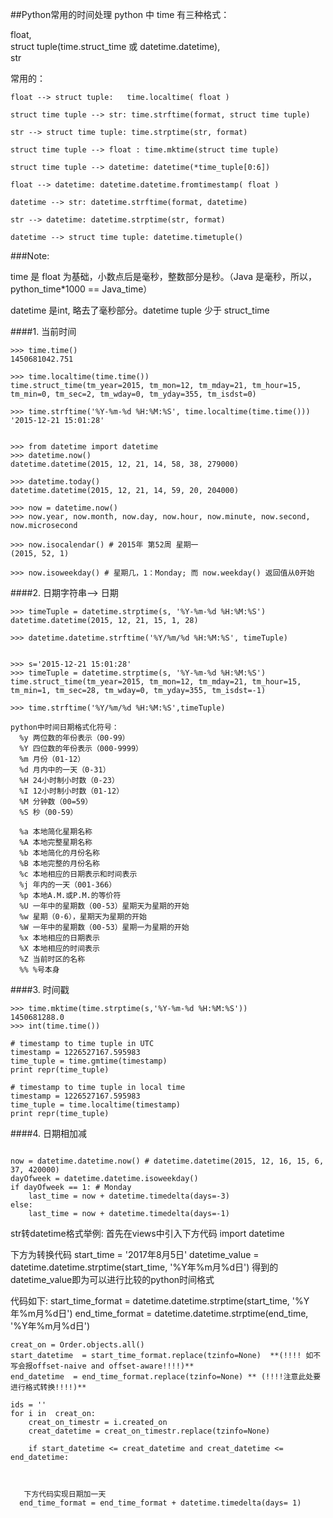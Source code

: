 ##Python常用的时间处理
python 中 time 有三种格式：

float,  
struct tuple(time.struct_time 或 datetime.datetime),  
str

常用的：

```
float --> struct tuple:   time.localtime( float )

struct time tuple --> str: time.strftime(format, struct time tuple)

str --> struct time tuple: time.strptime(str, format)

struct time tuple --> float : time.mktime(struct time tuple)

struct time tuple --> datetime: datetime(*time_tuple[0:6])
```
 
```
float --> datetime: datetime.datetime.fromtimestamp( float )

datetime --> str: datetime.strftime(format, datetime)

str --> datetime: datetime.strptime(str, format)

datetime --> struct time tuple: datetime.timetuple()
```
 

###Note:

time 是 float 为基础，小数点后是毫秒，整数部分是秒。（Java 是毫秒，所以，python_time*1000 == Java_time）

datetime 是int, 略去了毫秒部分。datetime tuple 少于 struct_time

####1. 当前时间
```>>> import time
>>> time.time()
1450681042.751

>>> time.localtime(time.time())
time.struct_time(tm_year=2015, tm_mon=12, tm_mday=21, tm_hour=15, tm_min=0, tm_sec=2, tm_wday=0, tm_yday=355, tm_isdst=0)

>>> time.strftime('%Y-%m-%d %H:%M:%S', time.localtime(time.time()))
'2015-12-21 15:01:28'


>>> from datetime import datetime
>>> datetime.now()
datetime.datetime(2015, 12, 21, 14, 58, 38, 279000)

>>> datetime.today()
datetime.datetime(2015, 12, 21, 14, 59, 20, 204000)

>>> now = datetime.now()
>>> now.year, now.month, now.day, now.hour, now.minute, now.second, now.microsecond

>>> now.isocalendar() # 2015年 第52周 星期一
(2015, 52, 1)

>>> now.isoweekday() # 星期几，1：Monday; 而 now.weekday() 返回值从0开始
```

####2. 日期字符串--> 日期
```>>> s='2015-12-21 15:01:28'
>>> timeTuple = datetime.strptime(s, '%Y-%m-%d %H:%M:%S')
datetime.datetime(2015, 12, 21, 15, 1, 28)

>>> datetime.datetime.strftime('%Y/%m/%d %H:%M:%S', timeTuple)


>>> s='2015-12-21 15:01:28'
>>> timeTuple = datetime.strptime(s, '%Y-%m-%d %H:%M:%S')
time.struct_time(tm_year=2015, tm_mon=12, tm_mday=21, tm_hour=15, tm_min=1, tm_sec=28, tm_wday=0, tm_yday=355, tm_isdst=-1)

>>> time.strftime('%Y/%m/%d %H:%M:%S',timeTuple)
```

```
python中时间日期格式化符号：
  %y 两位数的年份表示（00-99）
  %Y 四位数的年份表示（000-9999）
  %m 月份（01-12）
  %d 月内中的一天（0-31）
  %H 24小时制小时数（0-23）
  %I 12小时制小时数（01-12） 
  %M 分钟数（00=59）
  %S 秒（00-59）
  
  %a 本地简化星期名称
  %A 本地完整星期名称
  %b 本地简化的月份名称
  %B 本地完整的月份名称
  %c 本地相应的日期表示和时间表示
  %j 年内的一天（001-366）
  %p 本地A.M.或P.M.的等价符
  %U 一年中的星期数（00-53）星期天为星期的开始
  %w 星期（0-6），星期天为星期的开始
  %W 一年中的星期数（00-53）星期一为星期的开始
  %x 本地相应的日期表示
  %X 本地相应的时间表示
  %Z 当前时区的名称
  %% %号本身
```

####3. 时间戳
```
>>> time.mktime(time.strptime(s,'%Y-%m-%d %H:%M:%S'))
1450681288.0
>>> int(time.time())

# timestamp to time tuple in UTC
timestamp = 1226527167.595983
time_tuple = time.gmtime(timestamp)
print repr(time_tuple)

# timestamp to time tuple in local time
timestamp = 1226527167.595983
time_tuple = time.localtime(timestamp)
print repr(time_tuple)
```

####4. 日期相加减
```import datetime

now = datetime.datetime.now() # datetime.datetime(2015, 12, 16, 15, 6, 37, 420000)
dayOfweek = datetime.datetime.isoweekday()
if dayOfweek == 1: # Monday
    last_time = now + datetime.timedelta(days=-3)
else:
    last_time = now + datetime.timedelta(days=-1)
```

str转datetime格式举例: 首先在views中引入下方代码 import datetime

下方为转换代码 start_time = '2017年8月5日' datetime_value = datetime.datetime.strptime(start_time, '%Y年%m月%d日') 得到的datetime_value即为可以进行比较的python时间格式

代码如下:
start_time_format = datetime.datetime.strptime(start_time, '%Y年%m月%d日')
    end_time_format = datetime.datetime.strptime(end_time, '%Y年%m月%d日')

    creat_on = Order.objects.all()
    start_datetime  = start_time_format.replace(tzinfo=None)  **(!!!! 如不写会报offset-naive and offset-aware!!!!)** 
    end_datetime  = end_time_format.replace(tzinfo=None) ** (!!!!注意此处要进行格式转换!!!!)** 

    ids = ''
    for i in  creat_on:
        creat_on_timestr = i.created_on
        creat_datetime = creat_on_timestr.replace(tzinfo=None)

        if start_datetime <= creat_datetime and creat_datetime <= end_datetime:



       下方代码实现日期加一天
      end_time_format = end_time_format + datetime.timedelta(days= 1)

